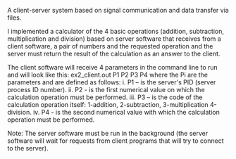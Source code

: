 A client-server system based on signal communication and data transfer via files.

I implemented a calculator of the 4 basic operations (addition, subtraction, multiplication and division) based on server software that receives from a client software,
a pair of numbers and the requested operation and the server must return the result of the calculation as an answer to the client.

The client software will receive 4 parameters in the command line to run and will look like this:
ex2_client.out P1 P2 P3 P4
where the Pi are the parameters and are defined as follows:
i. P1 – is the server's PID (server process ID number).
ii. P2 - is the first numerical value on which the calculation operation must be performed.
iii. P3 – is the code of the calculation operation itself: 1-addition, 2-subtraction, 3-multiplication 4-division.
iv. P4 - is the second numerical value with which the calculation operation must be performed.

Note: The server software must be run in the background (the server software will wait for requests from client programs that will try to connect to the server).
